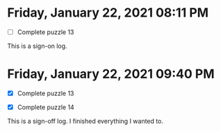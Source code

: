  # Friday, January 22, 2021 08:11 PM
- [ ] Complete puzzle 13
 
This is a sign-on log. 
 
# Friday, January 22, 2021 09:40 PM
- [X] Complete puzzle 13
- [X] Complete puzzle 14

 
This is a sign-off log. I finished everything I wanted to.
